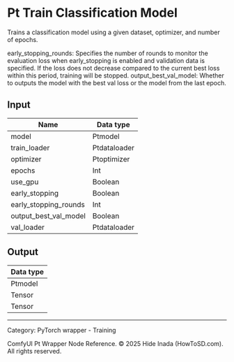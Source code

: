 # Pt Train Classification Model
Trains a classification model using a given dataset, optimizer, and number of epochs.  

early_stopping_rounds: Specifies the number of rounds to monitor the evaluation loss when early_stopping is enabled and validation data is specified. If the loss does not decrease compared to the current best loss within this period, training will be stopped.
output_best_val_model: Whether to outputs the model with the best val loss or the model from the last epoch.

## Input
| Name | Data type |
|---|---|
| model | Ptmodel |
| train_loader | Ptdataloader |
| optimizer | Ptoptimizer |
| epochs | Int |
| use_gpu | Boolean |
| early_stopping | Boolean |
| early_stopping_rounds | Int |
| output_best_val_model | Boolean |
| val_loader | Ptdataloader |

## Output
| Data type |
|---|
| Ptmodel |
| Tensor |
| Tensor |

<HR>
Category: PyTorch wrapper - Training

ComfyUI Pt Wrapper Node Reference. © 2025 Hide Inada (HowToSD.com). All rights reserved.
